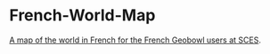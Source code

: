 # French-World-Map
[A map of the world in French for the French Geobowl users at SCES](https://dabrianc.github.io/French-World-Map/Carte_Asie.html).


